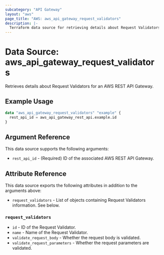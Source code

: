 ```yaml
---
subcategory: "API Gateway"
layout: "aws"
page_title: "AWS: aws_api_gateway_request_validators"
description: |-
  Terraform data source for retrieving details about Request Validators for an AWS REST API Gateway.
---
```


# Data Source: aws_api_gateway_request_validators

Retrieves details about Request Validators for an AWS REST API Gateway.

## Example Usage

```terraform
data "aws_api_gateway_request_validators" "example" {
  rest_api_id = aws_api_gateway_rest_api.example.id
}
```

## Argument Reference

This data source supports the following arguments:

* `rest_api_id` - (Required) ID of the associated AWS REST API Gateway.

## Attribute Reference

This data source exports the following attributes in addition to the arguments above:

* `request_validators` - List of objects containing Request Validators information. See below.

### `request_validators`

* `id` - ID of the Request Validator.
* `name` - Name of the Request Validator.
* `validate_request_body` - Whether the request body is validated.
* `validate_request_parameters` - Whether the request parameters are validated.
